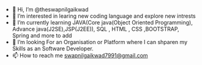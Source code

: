 - 👋 Hi, I’m @theswapnilgaikwad
- 👀 I’m interested in learing new coding language and explore new intrests
- 🌱 I’m currently learning JAVA(Core java(Object Oriented Programming), Advance java(J2SE),JSP(J2EE)), SQL , HTML , CSS ,BOOTSTRAP, Spring and more to add
- 💞️ I’m looking For an Organisation or Platform where I can shparen my Skills as an Software Developer.
- 📫 How to reach me swapnilgaikwad7991@gmail.com

<!---
theswapnilgaikwad/theswapnilgaikwad is a ✨ special ✨ repository because its `README.md` (this file) appears on your GitHub profile.
You can click the Preview link to take a look at your changes.
--->
